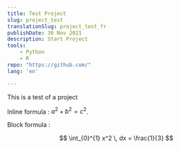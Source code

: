 ```yaml
---
title: Test Project
slug: project_test
translationSlug: project_test_fr
publishDate: 30 Nov 2021
description: Start Project
tools: 
    - Python
    - R
repo: "https://github.com/"
lang: 'en'

---
```



This is a test of a project

Inline formula : $a^2 + b^2 = c^2$.

Block formula :

$$
\int_{0}^{1} x^2 \, dx = \frac{1}{3}
$$